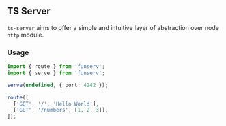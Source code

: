 ## TS Server

`ts-server` aims to offer a simple and intuitive layer of abstraction over node `http` module.

### Usage

```typescript
import { route } from 'funserv';
import { serve } from 'funserv';

serve(undefined, { port: 4242 });

route([
  ['GET', '/', 'Hello World'],
  ['GET', '/numbers', [1, 2, 3]],
]);
```
